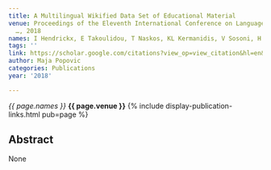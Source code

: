 ```yaml
---
title: A Multilingual Wikified Data Set of Educational Material
venue: Proceedings of the Eleventh International Conference on Language Resources
  …, 2018
names: I Hendrickx, E Takoulidou, T Naskos, KL Kermanidis, V Sosoni, H De Vos, ...
tags: ''
link: https://scholar.google.com/citations?view_op=view_citation&hl=en&user=KdAV2Y0AAAAJ&pagesize=100&sortby=pubdate&citation_for_view=KdAV2Y0AAAAJ:4fKUyHm3Qg0C
author: Maja Popovic
categories: Publications
year: '2018'

---
```


*{{ page.names }}*
**{{ page.venue }}**
{% include display-publication-links.html pub=page %}
## Abstract

None
